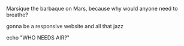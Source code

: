 Marsique the barbaque on Mars, because why would anyone need to breathe?

gonna be a responsive website and all that jazz

echo "WHO NEEDS AIR?"
